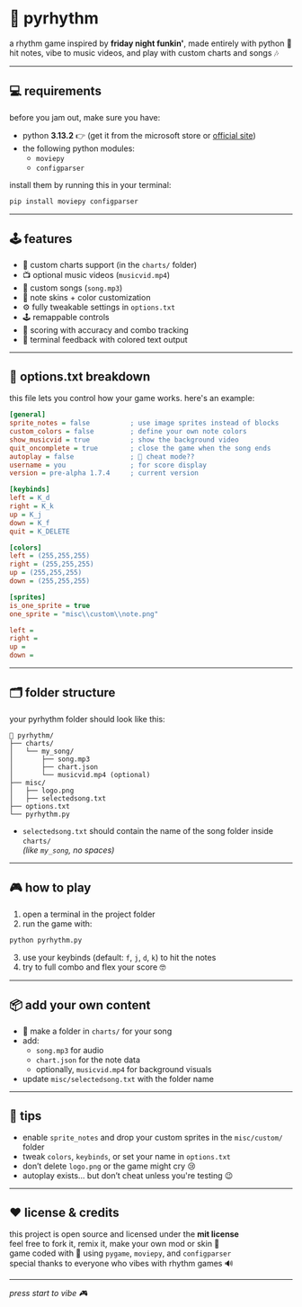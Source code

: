 # 🎵 pyrhythm

a rhythm game inspired by **friday night funkin'**, made entirely with python 🐍  
hit notes, vibe to music videos, and play with custom charts and songs 🎶

---

## 💻 requirements

before you jam out, make sure you have:

- python **3.13.2** 👉 (get it from the microsoft store or [official site](https://www.python.org))
- the following python modules:
  - `moviepy`
  - `configparser`

install them by running this in your terminal:

```bash
pip install moviepy configparser
```

---

## 🕹️ features

- 🎼 custom charts support (in the `charts/` folder)
- 📺 optional music videos (`musicvid.mp4`)
- 🎵 custom songs (`song.mp3`)
- 🎨 note skins + color customization
- ⚙️ fully tweakable settings in `options.txt`
- 🕹️ remappable controls
- 🎯 scoring with accuracy and combo tracking
- 🎉 terminal feedback with colored text output

---

## 🔧 options.txt breakdown

this file lets you control how your game works. here's an example:

```ini
[general]
sprite_notes = false          ; use image sprites instead of blocks
custom_colors = false         ; define your own note colors
show_musicvid = true          ; show the background video
quit_oncomplete = true        ; close the game when the song ends
autoplay = false              ; 👀 cheat mode??
username = you                ; for score display
version = pre-alpha 1.7.4     ; current version

[keybinds]
left = K_d
right = K_k
up = K_j
down = K_f
quit = K_DELETE

[colors]
left = (255,255,255)
right = (255,255,255)
up = (255,255,255)
down = (255,255,255)

[sprites]
is_one_sprite = true
one_sprite = "misc\\custom\\note.png"

left =
right =
up =
down =
```

---

## 🗂️ folder structure

your pyrhythm folder should look like this:

```
📁 pyrhythm/
├── charts/
│   └── my_song/
│       ├── song.mp3
│       ├── chart.json
│       └── musicvid.mp4 (optional)
├── misc/
│   ├── logo.png
│   ├── selectedsong.txt
├── options.txt
└── pyrhythm.py
```

- `selectedsong.txt` should contain the name of the song folder inside `charts/`  
  *(like `my_song`, no spaces)*

---

## 🎮 how to play

1. open a terminal in the project folder  
2. run the game with:

```bash
python pyrhythm.py
```

3. use your keybinds (default: `f`, `j`, `d`, `k`) to hit the notes  
4. try to full combo and flex your score 🤓

---

## 📦 add your own content

- 🎼 make a folder in `charts/` for your song  
- add:
  - `song.mp3` for audio  
  - `chart.json` for the note data  
  - optionally, `musicvid.mp4` for background visuals  
- update `misc/selectedsong.txt` with the folder name

---

## 🧠 tips

- enable `sprite_notes` and drop your custom sprites in the `misc/custom/` folder  
- tweak `colors`, `keybinds`, or set your name in `options.txt`  
- don’t delete `logo.png` or the game might cry 😢  
- autoplay exists... but don’t cheat unless you're testing 😉

---

## ❤️ license & credits

this project is open source and licensed under the **mit license**  
feel free to fork it, remix it, make your own mod or skin 🎨  
game coded with 💙 using `pygame`, `moviepy`, and `configparser`  
special thanks to everyone who vibes with rhythm games 🔊

---

*press start to vibe 🎮*
